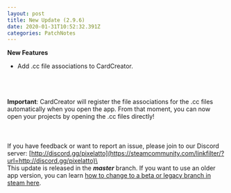 ```yaml
---
layout: post
title: New Update (2.9.6)
date: 2020-01-31T10:52:32.391Z
categories: PatchNotes
---
```

<!--StartFragment-->

**New Features**

* Add .cc file associations to CardCreator.

\
\
\
**Important**: CardCreator will register the file associations for the .cc files automatically when you open the app. From that moment, you can now open your projects by opening the .cc files directly!\
\
\
\
If you have feedback or want to report an issue, please join to our Discord server: [http://discord.gg/pixelatto](https://steamcommunity.com/linkfilter/?url=http://discord.gg/pixelatto)\
\
This update is released in the ***master*** branch. If you want to use an older app version, you can learn [how to change to a beta or legacy branch in steam here](https://steamcommunity.com/linkfilter/?url=https://steamcommunity.com/sharedfiles/filedetails/?id=1129108624).

<!--EndFragment-->